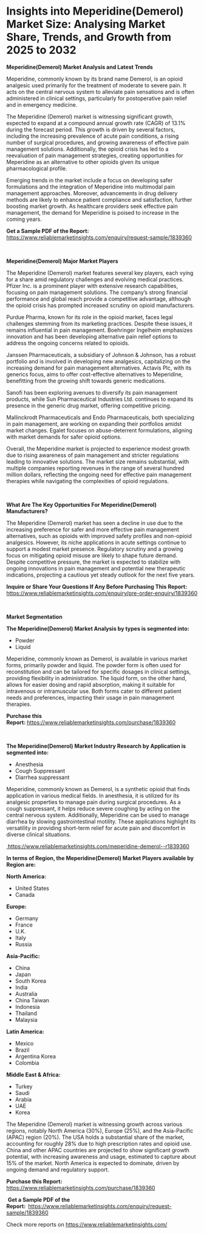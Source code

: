 <p><h1>Insights into Meperidine(Demerol) Market Size: Analysing Market Share, Trends, and Growth from 2025 to 2032</h1></p><p><strong>Meperidine(Demerol) Market Analysis and Latest Trends</strong></p>
<p><p>Meperidine, commonly known by its brand name Demerol, is an opioid analgesic used primarily for the treatment of moderate to severe pain. It acts on the central nervous system to alleviate pain sensations and is often administered in clinical settings, particularly for postoperative pain relief and in emergency medicine.</p><p>The Meperidine (Demerol) market is witnessing significant growth, expected to expand at a compound annual growth rate (CAGR) of 13.1% during the forecast period. This growth is driven by several factors, including the increasing prevalence of acute pain conditions, a rising number of surgical procedures, and growing awareness of effective pain management solutions. Additionally, the opioid crisis has led to a reevaluation of pain management strategies, creating opportunities for Meperidine as an alternative to other opioids given its unique pharmacological profile.</p><p>Emerging trends in the market include a focus on developing safer formulations and the integration of Meperidine into multimodal pain management approaches. Moreover, advancements in drug delivery methods are likely to enhance patient compliance and satisfaction, further boosting market growth. As healthcare providers seek effective pain management, the demand for Meperidine is poised to increase in the coming years.</p></p>
<p><strong>Get a Sample PDF of the Report:&nbsp;</strong> <a href="https://www.reliablemarketinsights.com/enquiry/request-sample/1839360?utm_campaign=3223&utm_medium=2&utm_source=Github&utm_content=ia&utm_term=09032025&utm_id=meperidinedemerol">https://www.reliablemarketinsights.com/enquiry/request-sample/1839360</a></p>
<p>&nbsp;</p>
<p><strong>Meperidine(Demerol) Major Market Players</strong></p>
<p><p>The Meperidine (Demerol) market features several key players, each vying for a share amid regulatory challenges and evolving medical practices. Pfizer Inc. is a prominent player with extensive research capabilities, focusing on pain management solutions. The company’s strong financial performance and global reach provide a competitive advantage, although the opioid crisis has prompted increased scrutiny on opioid manufacturers.</p><p>Purdue Pharma, known for its role in the opioid market, faces legal challenges stemming from its marketing practices. Despite these issues, it remains influential in pain management. Boehringer Ingelheim emphasizes innovation and has been developing alternative pain relief options to address the ongoing concerns related to opioids.</p><p>Janssen Pharmaceuticals, a subsidiary of Johnson & Johnson, has a robust portfolio and is involved in developing new analgesics, capitalizing on the increasing demand for pain management alternatives. Actavis Plc, with its generics focus, aims to offer cost-effective alternatives to Meperidine, benefitting from the growing shift towards generic medications.</p><p>Sanofi has been exploring avenues to diversify its pain management products, while Sun Pharmaceutical Industries Ltd. continues to expand its presence in the generic drug market, offering competitive pricing.</p><p>Mallinckrodt Pharmaceuticals and Endo Pharmaceuticals, both specializing in pain management, are working on expanding their portfolios amidst market changes. Egalet focuses on abuse-deterrent formulations, aligning with market demands for safer opioid options.</p><p>Overall, the Meperidine market is projected to experience modest growth due to rising awareness of pain management and stricter regulations leading to innovative solutions. The market size remains substantial, with multiple companies reporting revenues in the range of several hundred million dollars, reflecting the ongoing need for effective pain management therapies while navigating the complexities of opioid regulations.</p></p>
<p>&nbsp;</p>
<p><strong>What Are The Key Opportunities For Meperidine(Demerol) Manufacturers?</strong></p>
<p><p>The Meperidine (Demerol) market has seen a decline in use due to the increasing preference for safer and more effective pain management alternatives, such as opioids with improved safety profiles and non-opioid analgesics. However, its niche applications in acute settings continue to support a modest market presence. Regulatory scrutiny and a growing focus on mitigating opioid misuse are likely to shape future demand. Despite competitive pressure, the market is expected to stabilize with ongoing innovations in pain management and potential new therapeutic indications, projecting a cautious yet steady outlook for the next five years.</p></p>
<p><strong>Inquire or Share Your Questions If Any Before Purchasing This Report:</strong> <a href="https://www.reliablemarketinsights.com/enquiry/pre-order-enquiry/1839360?utm_campaign=3223&utm_medium=2&utm_source=Github&utm_content=ia&utm_term=09032025&utm_id=meperidinedemerol">https://www.reliablemarketinsights.com/enquiry/pre-order-enquiry/1839360</a></p>
<p>&nbsp;</p>
<p><strong>Market Segmentation</strong></p>
<p><strong>The Meperidine(Demerol) Market Analysis by types is segmented into:</strong></p>
<p><ul><li>Powder</li><li>Liquid</li></ul></p>
<p><p>Meperidine, commonly known as Demerol, is available in various market forms, primarily powder and liquid. The powder form is often used for reconstitution and can be tailored for specific dosages in clinical settings, providing flexibility in administration. The liquid form, on the other hand, allows for easier dosing and rapid absorption, making it suitable for intravenous or intramuscular use. Both forms cater to different patient needs and preferences, impacting their usage in pain management therapies.</p></p>
<p><strong>Purchase this Report:&nbsp;</strong><a href="https://www.reliablemarketinsights.com/purchase/1839360?utm_campaign=3223&utm_medium=2&utm_source=Github&utm_content=ia&utm_term=09032025&utm_id=meperidinedemerol">https://www.reliablemarketinsights.com/purchase/1839360</a></p>
<p>&nbsp;</p>
<p><strong>The Meperidine(Demerol) Market Industry Research by Application is segmented into:</strong></p>
<p><ul><li>Anesthesia</li><li>Cough Suppressant</li><li>Diarrhea suppressant</li></ul></p>
<p><p>Meperidine, commonly known as Demerol, is a synthetic opioid that finds application in various medical fields. In anesthesia, it is utilized for its analgesic properties to manage pain during surgical procedures. As a cough suppressant, it helps reduce severe coughing by acting on the central nervous system. Additionally, Meperidine can be used to manage diarrhea by slowing gastrointestinal motility. These applications highlight its versatility in providing short-term relief for acute pain and discomfort in diverse clinical situations.</p></p>
<p><a href="https://www.reliablemarketinsights.com/meperidine-demerol--r1839360?utm_campaign=3223&utm_medium=2&utm_source=Github&utm_content=ia&utm_term=09032025&utm_id=meperidinedemerol">&nbsp;https://www.reliablemarketinsights.com/meperidine-demerol--r1839360</a></p>
<p><strong>In terms of Region, the Meperidine(Demerol) Market Players available by Region are:</strong></p>
<p>
    <p> <strong> North America: </strong>
        <ul>
            <li>United States</li>
            <li>Canada</li>
        </ul>
        </p> 
    <p> <strong> Europe: </strong>
        <ul>
            <li>Germany</li>
            <li>France</li>
            <li>U.K.</li>
            <li>Italy</li>
            <li>Russia</li>
        </ul>
        </p> 
    <p> <strong> Asia-Pacific: </strong>
        <ul>
            <li>China</li>
            <li>Japan</li>
            <li>South Korea</li>
            <li>India</li>
            <li>Australia</li>
            <li>China Taiwan</li>
            <li>Indonesia</li>
            <li>Thailand</li>
            <li>Malaysia</li>
        </ul>
        </p> 
    <p> <strong> Latin America: </strong>
        <ul>
            <li>Mexico</li>
            <li>Brazil</li>
            <li>Argentina Korea</li>
            <li>Colombia</li>
        </ul>
        </p> 
    <p> <strong> Middle East & Africa: </strong>
        <ul>
            <li>Turkey</li>
            <li>Saudi</li>
            <li>Arabia</li>
            <li>UAE</li>
            <li>Korea</li>
        </ul>
    </p>
    </p>
<p><p>The Meperidine (Demerol) market is witnessing growth across various regions, notably North America (30%), Europe (25%), and the Asia-Pacific (APAC) region (20%). The USA holds a substantial share of the market, accounting for roughly 28% due to high prescription rates and opioid use. China and other APAC countries are projected to show significant growth potential, with increasing awareness and usage, estimated to capture about 15% of the market. North America is expected to dominate, driven by ongoing demand and regulatory support.</p></p>
<p><strong>Purchase this Report: </strong><a href="https://www.reliablemarketinsights.com/purchase/1839360?utm_campaign=3223&utm_medium=2&utm_source=Github&utm_content=ia&utm_term=09032025&utm_id=meperidinedemerol">https://www.reliablemarketinsights.com/purchase/1839360</a></p>
<p>&nbsp;<strong>Get a Sample PDF of the Report:&nbsp;&nbsp;</strong><a href="https://www.reliablemarketinsights.com/enquiry/request-sample/1839360?utm_campaign=3223&utm_medium=2&utm_source=Github&utm_content=ia&utm_term=09032025&utm_id=meperidinedemerol">https://www.reliablemarketinsights.com/enquiry/request-sample/1839360</a></p>
<p><strong></strong></p>
<p>Check more reports on <a href="https://www.reliablemarketinsights.com/?utm_campaign=3223&utm_medium=2&utm_source=Github&utm_content=ia&utm_term=09032025&utm_id=meperidinedemerol">https://www.reliablemarketinsights.com/</a></p>